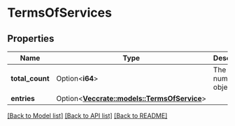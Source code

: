 # TermsOfServices

## Properties

Name | Type | Description | Notes
------------ | ------------- | ------------- | -------------
**total_count** | Option<**i64**> | The total number of objects. | [optional]
**entries** | Option<[**Vec<crate::models::TermsOfService>**](TermsOfService.md)> |  | [optional]

[[Back to Model list]](../README.md#documentation-for-models) [[Back to API list]](../README.md#documentation-for-api-endpoints) [[Back to README]](../README.md)



